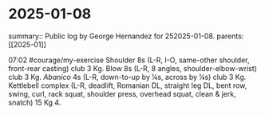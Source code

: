 #  2025-01-08

summary:: Public log by George Hernandez for  252025-01-08.
parents:  [[2025-01]]

07:02 #courage/my-exercise  Shoulder 8s (L-R, I-O, same-other shoulder, front-rear casting) club 3 Kg. Blow 8s (L-R, 8 angles, shoulder-elbow-wrist) club 3 Kg. *Abanico* 4s (L-R, down-to-up by ¼s, across by ¼s) club 3 Kg. Kettlebell complex (L-R, deadlift, Romanian DL, straight leg DL, bent row, swing, curl, rack squat, shoulder press, overhead squat, clean & jerk, snatch) 15 Kg 4.

